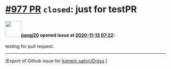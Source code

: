 # [\#977 PR](https://github.com/komeiji-satori/Dress/pull/977) `closed`: just for testPR

#### <img src="https://avatars.githubusercontent.com/u/18026127?v=4" width="50">[jiangj20](https://github.com/jiangj20) opened issue at [2020-11-13 07:22](https://github.com/komeiji-satori/Dress/pull/977):

testing for pull request.




-------------------------------------------------------------------------------



[Export of Github issue for [komeiji-satori/Dress](https://github.com/komeiji-satori/Dress).]
